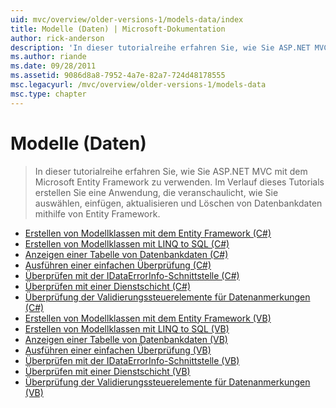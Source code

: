 ```yaml
---
uid: mvc/overview/older-versions-1/models-data/index
title: Modelle (Daten) | Microsoft-Dokumentation
author: rick-anderson
description: 'In dieser tutorialreihe erfahren Sie, wie Sie ASP.NET MVC mit dem Microsoft Entity Framework zu verwenden. Im Verlauf dieses Tutorials erstellen Sie eine Webanwendung...'
ms.author: riande
ms.date: 09/28/2011
ms.assetid: 9086d8a8-7952-4a7e-82a7-724d48178555
msc.legacyurl: /mvc/overview/older-versions-1/models-data
msc.type: chapter
---
```

<a name="models-data"></a>Modelle (Daten)
====================
> In dieser tutorialreihe erfahren Sie, wie Sie ASP.NET MVC mit dem Microsoft Entity Framework zu verwenden. Im Verlauf dieses Tutorials erstellen Sie eine Anwendung, die veranschaulicht, wie Sie auswählen, einfügen, aktualisieren und Löschen von Datenbankdaten mithilfe von Entity Framework.


- [Erstellen von Modellklassen mit dem Entity Framework (C#)](creating-model-classes-with-the-entity-framework-cs.md)
- [Erstellen von Modellklassen mit LINQ to SQL (C#)](creating-model-classes-with-linq-to-sql-cs.md)
- [Anzeigen einer Tabelle von Datenbankdaten (C#)](displaying-a-table-of-database-data-cs.md)
- [Ausführen einer einfachen Überprüfung (C#)](performing-simple-validation-cs.md)
- [Überprüfen mit der IDataErrorInfo-Schnittstelle (C#)](validating-with-the-idataerrorinfo-interface-cs.md)
- [Überprüfen mit einer Dienstschicht (C#)](validating-with-a-service-layer-cs.md)
- [Überprüfung der Validierungssteuerelemente für Datenanmerkungen (C#)](validation-with-the-data-annotation-validators-cs.md)
- [Erstellen von Modellklassen mit dem Entity Framework (VB)](creating-model-classes-with-the-entity-framework-vb.md)
- [Erstellen von Modellklassen mit LINQ to SQL (VB)](creating-model-classes-with-linq-to-sql-vb.md)
- [Anzeigen einer Tabelle von Datenbankdaten (VB)](displaying-a-table-of-database-data-vb.md)
- [Ausführen einer einfachen Überprüfung (VB)](performing-simple-validation-vb.md)
- [Überprüfen mit der IDataErrorInfo-Schnittstelle (VB)](validating-with-the-idataerrorinfo-interface-vb.md)
- [Überprüfen mit einer Dienstschicht (VB)](validating-with-a-service-layer-vb.md)
- [Überprüfung der Validierungssteuerelemente für Datenanmerkungen (VB)](validation-with-the-data-annotation-validators-vb.md)
